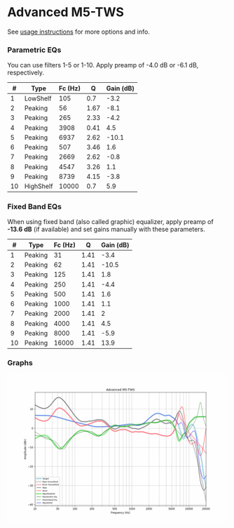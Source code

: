 # Advanced M5-TWS
See [usage instructions](https://github.com/jaakkopasanen/AutoEq#usage) for more options and info.

### Parametric EQs
You can use filters 1-5 or 1-10. Apply preamp of -4.0 dB or -6.1 dB, respectively.

|   # | Type      |   Fc (Hz) |    Q |   Gain (dB) |
|-----|-----------|-----------|------|-------------|
|   1 | LowShelf  |       105 | 0.7  |        -3.2 |
|   2 | Peaking   |        56 | 1.67 |        -8.1 |
|   3 | Peaking   |       265 | 2.33 |        -4.2 |
|   4 | Peaking   |      3908 | 0.41 |         4.5 |
|   5 | Peaking   |      6937 | 2.62 |       -10.1 |
|   6 | Peaking   |       507 | 3.46 |         1.6 |
|   7 | Peaking   |      2669 | 2.62 |        -0.8 |
|   8 | Peaking   |      4547 | 3.26 |         1.1 |
|   9 | Peaking   |      8739 | 4.15 |        -3.8 |
|  10 | HighShelf |     10000 | 0.7  |         5.9 |

### Fixed Band EQs
When using fixed band (also called graphic) equalizer, apply preamp of **-13.6 dB** (if available) and set gains manually with these parameters.

|   # | Type    |   Fc (Hz) |    Q |   Gain (dB) |
|-----|---------|-----------|------|-------------|
|   1 | Peaking |        31 | 1.41 |        -3.4 |
|   2 | Peaking |        62 | 1.41 |       -10.5 |
|   3 | Peaking |       125 | 1.41 |         1.8 |
|   4 | Peaking |       250 | 1.41 |        -4.4 |
|   5 | Peaking |       500 | 1.41 |         1.6 |
|   6 | Peaking |      1000 | 1.41 |         1.1 |
|   7 | Peaking |      2000 | 1.41 |         2   |
|   8 | Peaking |      4000 | 1.41 |         4.5 |
|   9 | Peaking |      8000 | 1.41 |        -5.9 |
|  10 | Peaking |     16000 | 1.41 |        13.9 |

### Graphs
![](./Advanced%20M5-TWS.png)
